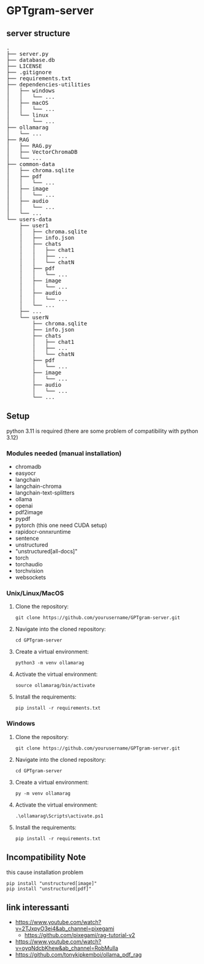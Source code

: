 # GPTgram-server
## server structure
<pre>
.  
├── server.py  
├── database.db  
├── LICENSE  
├── .gitignore  
├── requirements.txt  
├── dependencies-utilities  
│   ├── windows  
│   │   └── ...  
│   ├── macOS  
│   │   └── ...  
│   └── linux  
│       └── ...  
├── ollamarag  
│   └── ...  
├── RAG  
│   ├── RAG.py  
│   ├── VectorChromaDB   
│   └── ...  
├── common-data  
│   ├── chroma.sqlite    
│   ├── pdf  
│   │   └── ...  
│   ├── image  
│   │   └── ...  
│   ├── audio  
│   │   └── ...  
│   └── ...  
└── users-data  
    ├── user1  
    │   ├── chroma.sqlite  
    │   ├── info.json  
    │   ├── chats  
    │   │   ├── chat1  
    │   │   ├── ...  
    │   │   └── chatN  
    │   ├── pdf  
    │   │   └── ...  
    │   ├── image  
    │   │   └── ...  
    │   ├── audio  
    │   │   └── ...  
    │   └── ...  
    ├── ...  
    └── userN  
        ├── chroma.sqlite
        ├── info.json
        ├── chats
        │   ├── chat1
        │   ├── ...
        │   └── chatN
        ├── pdf  
        │   └── ...  
        ├── image  
        │   └── ...  
        ├── audio  
        │   └── ...  
        └── ...  
</pre>

## Setup
python 3.11 is required (there are some problem of compatibility with python 3.12)

### Modules needed (manual installation)
- chromadb
- easyocr
- langchain
- langchain-chroma
- langchain-text-splitters
- ollama
- openai
- pdf2image
- pypdf
- pytorch (this one need CUDA setup)
- rapidocr-onnxruntime
- sentence
- unstructured
- "unstructured[all-docs]"
- torch
- torchaudio
- torchvision
- websockets
 
### Unix/Linux/MacOS

1. Clone the repository:
    ```
    git clone https://github.com/yourusername/GPTgram-server.git
    ```
2. Navigate into the cloned repository:
    ```
    cd GPTgram-server
    ```
3. Create a virtual environment:
    ```
    python3 -m venv ollamarag
    ```
4. Activate the virtual environment:
    ```
    source ollamarag/bin/activate
    ```
5. Install the requirements:
    ```
    pip install -r requirements.txt
    ```

### Windows

1. Clone the repository:
    ```
    git clone https://github.com/yourusername/GPTgram-server.git
    ```
2. Navigate into the cloned repository:
    ```
    cd GPTgram-server
    ```
3. Create a virtual environment:
    ```
    py -m venv ollamarag
    ```
4. Activate the virtual environment:
    ```
    .\ollamarag\Scripts\activate.ps1
    ```
5. Install the requirements:
    ```
    pip install -r requirements.txt
    ```

## Incompatibility Note
this cause installation problem
```console
pip install "unstructured[image]"
pip install "unstructured[pdf]"
```

## link interessanti
- https://www.youtube.com/watch?v=2TJxpyO3ei4&ab_channel=pixegami
  - https://github.com/pixegami/rag-tutorial-v2
- https://www.youtube.com/watch?v=oyqNdcbKhew&ab_channel=RobMulla
- https://github.com/tonykipkemboi/ollama_pdf_rag